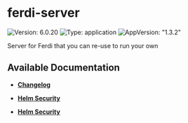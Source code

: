 # ferdi-server

![Version: 6.0.20](https://img.shields.io/badge/Version-6.0.20-informational?style=flat-square) ![Type: application](https://img.shields.io/badge/Type-application-informational?style=flat-square) ![AppVersion: "1.3.2"](https://img.shields.io/badge/AppVersion-"1.3.2"-informational?style=flat-square)

Server for Ferdi that you can re-use to run your own

## Available Documentation

- [**Changelog**](CHANGELOG)

- [**Helm Security**](container-security)

- [**Helm Security**](helm-security)

